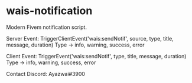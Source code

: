 # wais-notification
Modern Fivem notification script.

Server Event:
TriggerClientEvent('wais:sendNotif', source, type, title, message, duration)
Type -> info, warning, success, error

Client Event:
TriggerEvent('wais:sendNotif', type, title, message, duration)
Type -> info, warning, success, error

Contact Discord: Ayazwai#3900

